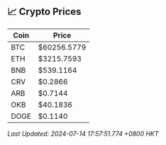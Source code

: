 ## 📈 Crypto Prices

| Coin | Price |
| ---- | ----- |
| BTC | $60256.5779 |
| ETH | $3215.7593 |
| BNB | $539.1164 |
| CRV | $0.2866 |
| ARB | $0.7144 |
| OKB | $40.1836 |
| DOGE | $0.1140 |

_Last Updated: 2024-07-14 17:57:51.774 +0800 HKT_